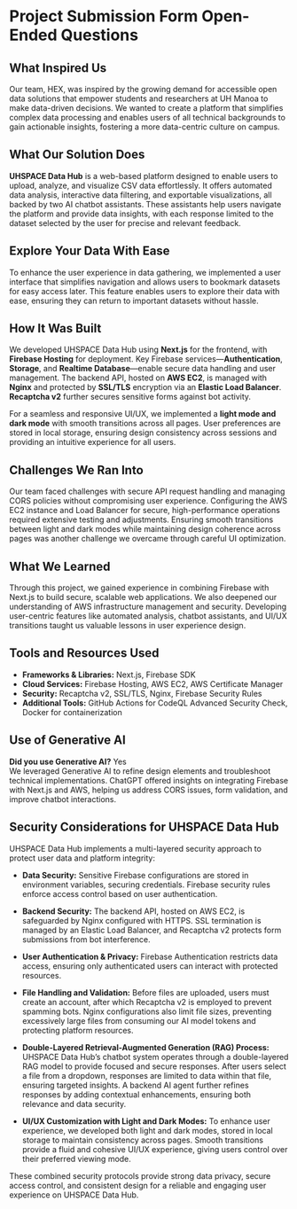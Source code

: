 # Project Submission Form Open-Ended Questions

## What Inspired Us
Our team, HEX, was inspired by the growing demand for accessible open data solutions that empower students and researchers at UH Manoa to make data-driven decisions. We wanted to create a platform that simplifies complex data processing and enables users of all technical backgrounds to gain actionable insights, fostering a more data-centric culture on campus.

## What Our Solution Does
**UHSPACE Data Hub** is a web-based platform designed to enable users to upload, analyze, and visualize CSV data effortlessly. It offers automated data analysis, interactive data filtering, and exportable visualizations, all backed by two AI chatbot assistants. These assistants help users navigate the platform and provide data insights, with each response limited to the dataset selected by the user for precise and relevant feedback.

## Explore Your Data With Ease
To enhance the user experience in data gathering, we implemented a user interface that simplifies navigation and allows users to bookmark datasets for easy access later. This feature enables users to explore their data with ease, ensuring they can return to important datasets without hassle.

## How It Was Built
We developed UHSPACE Data Hub using **Next.js** for the frontend, with **Firebase Hosting** for deployment. Key Firebase services—**Authentication**, **Storage**, and **Realtime Database**—enable secure data handling and user management. The backend API, hosted on **AWS EC2**, is managed with **Nginx** and protected by **SSL/TLS** encryption via an **Elastic Load Balancer**. **Recaptcha v2** further secures sensitive forms against bot activity.

For a seamless and responsive UI/UX, we implemented a **light mode and dark mode** with smooth transitions across all pages. User preferences are stored in local storage, ensuring design consistency across sessions and providing an intuitive experience for all users.

## Challenges We Ran Into
Our team faced challenges with secure API request handling and managing CORS policies without compromising user experience. Configuring the AWS EC2 instance and Load Balancer for secure, high-performance operations required extensive testing and adjustments. Ensuring smooth transitions between light and dark modes while maintaining design coherence across pages was another challenge we overcame through careful UI optimization.

## What We Learned
Through this project, we gained experience in combining Firebase with Next.js to build secure, scalable web applications. We also deepened our understanding of AWS infrastructure management and security. Developing user-centric features like automated analysis, chatbot assistants, and UI/UX transitions taught us valuable lessons in user experience design.

## Tools and Resources Used
- **Frameworks & Libraries:** Next.js, Firebase SDK
- **Cloud Services:** Firebase Hosting, AWS EC2, AWS Certificate Manager
- **Security:** Recaptcha v2, SSL/TLS, Nginx, Firebase Security Rules
- **Additional Tools:** GitHub Actions for CodeQL Advanced Security Check, Docker for containerization

## Use of Generative AI
**Did you use Generative AI?** Yes  
We leveraged Generative AI to refine design elements and troubleshoot technical implementations. ChatGPT offered insights on integrating Firebase with Next.js and AWS, helping us address CORS issues, form validation, and improve chatbot interactions.

## Security Considerations for UHSPACE Data Hub
UHSPACE Data Hub implements a multi-layered security approach to protect user data and platform integrity:

- **Data Security:** Sensitive Firebase configurations are stored in environment variables, securing credentials. Firebase security rules enforce access control based on user authentication.
  
- **Backend Security:** The backend API, hosted on AWS EC2, is safeguarded by Nginx configured with HTTPS. SSL termination is managed by an Elastic Load Balancer, and Recaptcha v2 protects form submissions from bot interference.
  
- **User Authentication & Privacy:** Firebase Authentication restricts data access, ensuring only authenticated users can interact with protected resources.
  
- **File Handling and Validation:** Before files are uploaded, users must create an account, after which Recaptcha v2 is employed to prevent spamming bots. Nginx configurations also limit file sizes, preventing excessively large files from consuming our AI model tokens and protecting platform resources.
  
- **Double-Layered Retrieval-Augmented Generation (RAG) Process:** UHSPACE Data Hub’s chatbot system operates through a double-layered RAG model to provide focused and secure responses. After users select a file from a dropdown, responses are limited to data within that file, ensuring targeted insights. A backend AI agent further refines responses by adding contextual enhancements, ensuring both relevance and data security.
  
- **UI/UX Customization with Light and Dark Modes:** To enhance user experience, we developed both light and dark modes, stored in local storage to maintain consistency across pages. Smooth transitions provide a fluid and cohesive UI/UX experience, giving users control over their preferred viewing mode.

These combined security protocols provide strong data privacy, secure access control, and consistent design for a reliable and engaging user experience on UHSPACE Data Hub.
